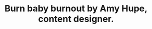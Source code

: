---
layout: bookmark
title: Burn baby burnout by Amy Hupe, content designer.
tags:
  - Bookmarks
  - Design Systems
  - Community
created: '2023-10-07T02:52:19.257Z'
link: https://amyhupe.co.uk/articles/burn-baby-burnout/
id: 657131337
excerpt: Why do design systems burn us out, and what can we do about it?
image: https://amyhupe.co.uk/assets/images/card.png
---
